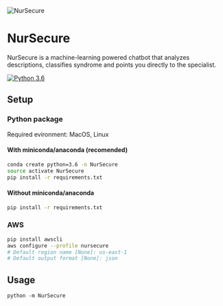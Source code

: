 ![NurSecure](https://imgur.com/3RoCeZT.png)

# NurSecure
NurSecure is a machine-learning powered chatbot that analyzes descriptions, classifies syndrome and points you directly to the specialist.

[![Python 3.6](https://img.shields.io/badge/python-3.6-blue.svg)](https://www.python.org/downloads/release/python-360/)

## Setup

### Python package
Required evironment: MacOS, Linux

#### With miniconda/anaconda (recomended)

```bash
conda create python=3.6 -n NurSecure
source activate NurSecure
pip install -r requirements.txt
```

#### Without miniconda/anaconda

```bash
pip install -r requirements.txt
```

### AWS

```bash
pip install awscli
aws configure --profile nursecure
# Default region name [None]: us-east-1
# Default output format [None]: json
```

## Usage

```
python -m NurSecure
```
